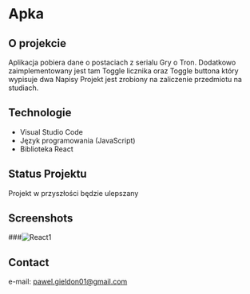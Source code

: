 # Apka


## O projekcie
Aplikacja pobiera dane o postaciach z serialu Gry o Tron. Dodatkowo zaimplementowany jest tam Toggle licznika oraz Toggle buttona który wypisuje dwa Napisy
Projekt jest zrobiony na zaliczenie przedmiotu na studiach. 


## Technologie
* Visual Studio Code
* Język programowania (JavaScript)
* Biblioteka React


## Status Projektu
Projekt w przyszłości będzie ulepszany

## Screenshots

###![React1](https://user-images.githubusercontent.com/93713186/162808096-77f07f83-c18f-4322-928f-785cc8a6246f.png)

## Contact
e-mail: pawel.gieldon01@gmail.com
